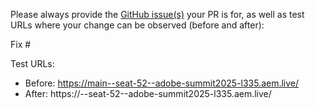 Please always provide the [GitHub issue(s)](../issues) your PR is for, as well as test URLs where your change can be observed (before and after):

Fix #<gh-issue-id>

Test URLs:
- Before: https://main--seat-52--adobe-summit2025-l335.aem.live/
- After: https://<branch>--seat-52--adobe-summit2025-l335.aem.live/
